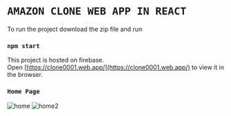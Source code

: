 # `AMAZON CLONE WEB APP IN REACT`

To run the project download the zip file and run
### `npm start`

This project is hosted on firebase.\
Open [https://clone0001.web.app/](https://clone0001.web.app/) to view it in the browser.


### `Home Page`
![home](https://user-images.githubusercontent.com/43261336/126466485-cd1c93d6-9f6b-48a5-87ad-86da04ab31d3.png)
![home2](https://user-images.githubusercontent.com/43261336/126466497-5579b0d3-4aec-4f26-8fb4-6abe9f6efbd4.png)
